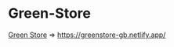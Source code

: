 # Green-Store
[Green Store](https://greenstore-gb.netlify.app/) =>  https://greenstore-gb.netlify.app/

